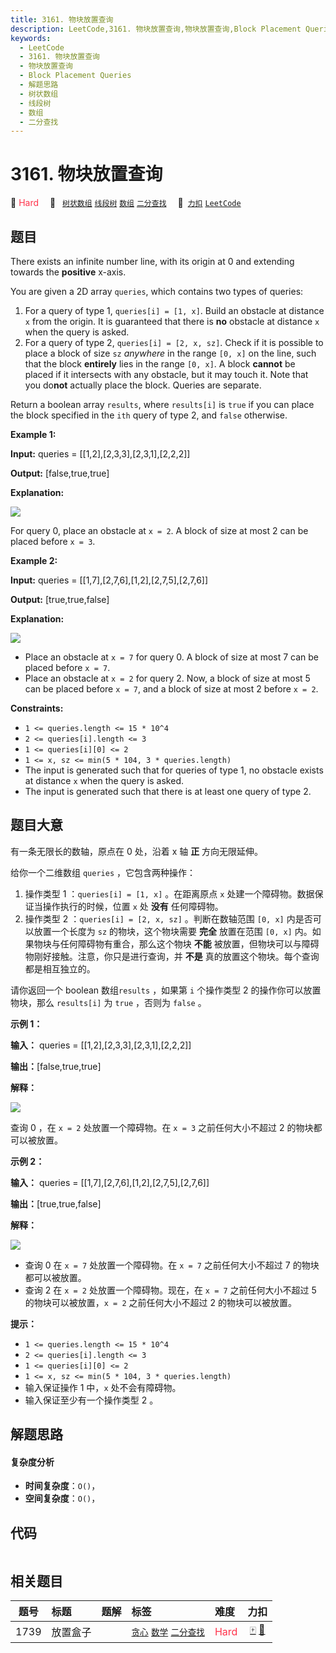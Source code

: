 ```yaml
---
title: 3161. 物块放置查询
description: LeetCode,3161. 物块放置查询,物块放置查询,Block Placement Queries,解题思路,树状数组,线段树,数组,二分查找
keywords:
  - LeetCode
  - 3161. 物块放置查询
  - 物块放置查询
  - Block Placement Queries
  - 解题思路
  - 树状数组
  - 线段树
  - 数组
  - 二分查找
---
```


# 3161. 物块放置查询

🔴 <font color=#ff334b>Hard</font>&emsp; 🔖&ensp; [`树状数组`](/tag/binary-indexed-tree.md) [`线段树`](/tag/segment-tree.md) [`数组`](/tag/array.md) [`二分查找`](/tag/binary-search.md)&emsp; 🔗&ensp;[`力扣`](https://leetcode.cn/problems/block-placement-queries) [`LeetCode`](https://leetcode.com/problems/block-placement-queries)

## 题目

There exists an infinite number line, with its origin at 0 and extending
towards the **positive** x-axis.

You are given a 2D array `queries`, which contains two types of queries:

  1. For a query of type 1, `queries[i] = [1, x]`. Build an obstacle at distance `x` from the origin. It is guaranteed that there is **no** obstacle at distance `x` when the query is asked.
  2. For a query of type 2, `queries[i] = [2, x, sz]`. Check if it is possible to place a block of size `sz` _anywhere_ in the range `[0, x]` on the line, such that the block **entirely** lies in the range `[0, x]`. A block **cannot** be placed if it intersects with any obstacle, but it may touch it. Note that you do**not** actually place the block. Queries are separate.

Return a boolean array `results`, where `results[i]` is `true` if you can
place the block specified in the `ith` query of type 2, and `false` otherwise.



**Example 1:**

**Input:** queries = [[1,2],[2,3,3],[2,3,1],[2,2,2]]

**Output:** [false,true,true]

**Explanation:**

**![](https://assets.leetcode.com/uploads/2024/04/22/example0block.png)**

For query 0, place an obstacle at `x = 2`. A block of size at most 2 can be
placed before `x = 3`.

**Example 2:**

**Input:** queries = [[1,7],[2,7,6],[1,2],[2,7,5],[2,7,6]]

**Output:** [true,true,false]

**Explanation:**

**![](https://assets.leetcode.com/uploads/2024/04/22/example1block.png)**

  * Place an obstacle at `x = 7` for query 0. A block of size at most 7 can be placed before `x = 7`.
  * Place an obstacle at `x = 2` for query 2. Now, a block of size at most 5 can be placed before `x = 7`, and a block of size at most 2 before `x = 2`.



**Constraints:**

  * `1 <= queries.length <= 15 * 10^4`
  * `2 <= queries[i].length <= 3`
  * `1 <= queries[i][0] <= 2`
  * `1 <= x, sz <= min(5 * 104, 3 * queries.length)`
  * The input is generated such that for queries of type 1, no obstacle exists at distance `x` when the query is asked.
  * The input is generated such that there is at least one query of type 2.


## 题目大意

有一条无限长的数轴，原点在 0 处，沿着 x 轴 **正**  方向无限延伸。

给你一个二维数组 `queries` ，它包含两种操作：

  1. 操作类型 1 ：`queries[i] = [1, x]` 。在距离原点 `x` 处建一个障碍物。数据保证当操作执行的时候，位置 `x` 处 **没有**  任何障碍物。
  2. 操作类型 2 ：`queries[i] = [2, x, sz]` 。判断在数轴范围 `[0, x]` 内是否可以放置一个长度为 `sz` 的物块，这个物块需要 **完全**  放置在范围 `[0, x]` 内。如果物块与任何障碍物有重合，那么这个物块 **不能**  被放置，但物块可以与障碍物刚好接触。注意，你只是进行查询，并 **不是**  真的放置这个物块。每个查询都是相互独立的。

请你返回一个 boolean 数组`results` ，如果第 `i` 个操作类型 2 的操作你可以放置物块，那么 `results[i]` 为
`true` ，否则为 `false` 。



**示例 1：**

**输入：** queries = [[1,2],[2,3,3],[2,3,1],[2,2,2]]

**输出：**[false,true,true]

**解释：**

**![](https://assets.leetcode.com/uploads/2024/04/22/example0block.png)**

查询 0 ，在 `x = 2` 处放置一个障碍物。在 `x = 3` 之前任何大小不超过 2 的物块都可以被放置。

**示例 2：**

**输入：** queries = [[1,7],[2,7,6],[1,2],[2,7,5],[2,7,6]]

**输出：**[true,true,false]

**解释：**

**![](https://assets.leetcode.com/uploads/2024/04/22/example1block.png)**

  * 查询 0 在 `x = 7` 处放置一个障碍物。在 `x = 7` 之前任何大小不超过 7 的物块都可以被放置。
  * 查询 2 在 `x = 2` 处放置一个障碍物。现在，在 `x = 7` 之前任何大小不超过 5 的物块可以被放置，`x = 2` 之前任何大小不超过 2 的物块可以被放置。



**提示：**

  * `1 <= queries.length <= 15 * 10^4`
  * `2 <= queries[i].length <= 3`
  * `1 <= queries[i][0] <= 2`
  * `1 <= x, sz <= min(5 * 104, 3 * queries.length)`
  * 输入保证操作 1 中，`x` 处不会有障碍物。
  * 输入保证至少有一个操作类型 2 。


## 解题思路

#### 复杂度分析

- **时间复杂度**：`O()`，
- **空间复杂度**：`O()`，

## 代码

```javascript

```

## 相关题目

<!-- prettier-ignore -->
| 题号 | 标题 | 题解 | 标签 | 难度 | 力扣 |
| :------: | :------ | :------: | :------ | :------ | :------: |
| 1739 | 放置盒子 |  |  [`贪心`](/tag/greedy.md) [`数学`](/tag/math.md) [`二分查找`](/tag/binary-search.md) | <font color=#ff334b>Hard</font> | [🀄️](https://leetcode.cn/problems/building-boxes) [🔗](https://leetcode.com/problems/building-boxes) |